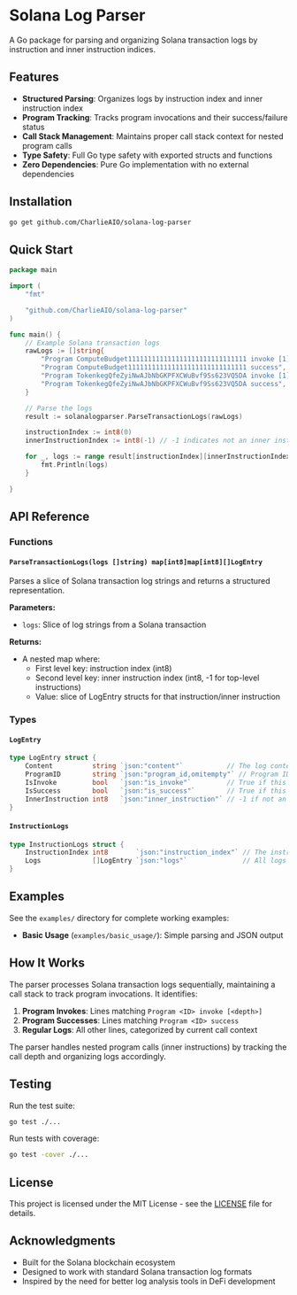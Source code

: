 # Solana Log Parser

A Go package for parsing and organizing Solana transaction logs by instruction and inner instruction indices.

## Features

- **Structured Parsing**: Organizes logs by instruction index and inner instruction index
- **Program Tracking**: Tracks program invocations and their success/failure status
- **Call Stack Management**: Maintains proper call stack context for nested program calls
- **Type Safety**: Full Go type safety with exported structs and functions
- **Zero Dependencies**: Pure Go implementation with no external dependencies

## Installation

```bash
go get github.com/CharlieAIO/solana-log-parser
```

## Quick Start

```go
package main

import (
	"fmt"

	"github.com/CharlieAIO/solana-log-parser"
)

func main() {
	// Example Solana transaction logs
	rawLogs := []string{
		"Program ComputeBudget111111111111111111111111111111 invoke [1]",
		"Program ComputeBudget111111111111111111111111111111 success",
		"Program TokenkegQfeZyiNwAJbNbGKPFXCWuBvf9Ss623VQ5DA invoke [1]",
		"Program TokenkegQfeZyiNwAJbNbGKPFXCWuBvf9Ss623VQ5DA success",
	}

	// Parse the logs
	result := solanalogparser.ParseTransactionLogs(rawLogs)

	instructionIndex := int8(0)
	innerInstructionIndex := int8(-1) // -1 indicates not an inner instruction

	for _, logs := range result[instructionIndex][innerInstructionIndex] {
		fmt.Println(logs)
	}

}
```

## API Reference

### Functions

#### `ParseTransactionLogs(logs []string) map[int8]map[int8][]LogEntry`

Parses a slice of Solana transaction log strings and returns a structured representation.

**Parameters:**
- `logs`: Slice of log strings from a Solana transaction

**Returns:**
- A nested map where:
  - First level key: instruction index (int8)
  - Second level key: inner instruction index (int8, -1 for top-level instructions)
  - Value: slice of LogEntry structs for that instruction/inner instruction

### Types

#### `LogEntry`

```go
type LogEntry struct {
    Content          string `json:"content"`           // The log content
    ProgramID        string `json:"program_id,omitempty"` // Program ID if applicable
    IsInvoke         bool   `json:"is_invoke"`         // True if this is a program invoke
    IsSuccess        bool   `json:"is_success"`        // True if this is a program success
    InnerInstruction int8   `json:"inner_instruction"` // -1 if not an inner instruction
}
```

#### `InstructionLogs`

```go
type InstructionLogs struct {
    InstructionIndex int8       `json:"instruction_index"` // The instruction index
    Logs             []LogEntry `json:"logs"`              // All logs for this instruction
}
```

## Examples

See the `examples/` directory for complete working examples:

- **Basic Usage** (`examples/basic_usage/`): Simple parsing and JSON output

## How It Works

The parser processes Solana transaction logs sequentially, maintaining a call stack to track program invocations. It identifies:

1. **Program Invokes**: Lines matching `Program <ID> invoke [<depth>]`
2. **Program Successes**: Lines matching `Program <ID> success`
3. **Regular Logs**: All other lines, categorized by current call context

The parser handles nested program calls (inner instructions) by tracking the call depth and organizing logs accordingly.

## Testing

Run the test suite:

```bash
go test ./...
```

Run tests with coverage:

```bash
go test -cover ./...
```

## License

This project is licensed under the MIT License - see the [LICENSE](LICENSE) file for details.

## Acknowledgments

- Built for the Solana blockchain ecosystem
- Designed to work with standard Solana transaction log formats
- Inspired by the need for better log analysis tools in DeFi development

